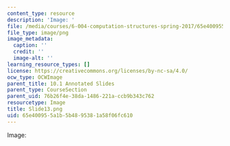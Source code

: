 ```yaml
---
content_type: resource
description: 'Image: '
file: /media/courses/6-004-computation-structures-spring-2017/65e400955a1b5b4895381a58f06fc610_Slide13.png
file_type: image/png
image_metadata:
  caption: ''
  credit: ''
  image-alt: ''
learning_resource_types: []
license: https://creativecommons.org/licenses/by-nc-sa/4.0/
ocw_type: OCWImage
parent_title: 10.1 Annotated Slides
parent_type: CourseSection
parent_uid: 76b26f4e-38da-1486-221a-ccb9b343c762
resourcetype: Image
title: Slide13.png
uid: 65e40095-5a1b-5b48-9538-1a58f06fc610
---
```

Image: 